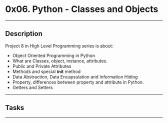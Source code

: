 # 0x06. Python - Classes and Objects
---
## Description

Project 8 in High Level Programming series is about:
* Object Oriented Programming in Python
* What are Classes, object, instance, attributes.
* Public and Private Attributes
* Methods and special __init__ method
* Data Abstraction, Data Encapsulation and Information Hiding
* Property, differences between property and attribute in Python.
* Getters and Setters

---
## Tasks
---
### 
